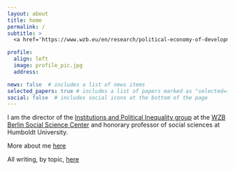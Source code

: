 ```yaml
---
layout: about
title: home
permalink: /
subtitle: > 
  <a href='https://www.wzb.eu/en/research/political-economy-of-development/institutions-and-political-inequality'>WZB Berlin</a> •<a href='https://agnes.hu-berlin.de/lupo/rds;;jsessionid=B2F63EE0AB420046A6BC034C969178EC.angua-new_root?state=verpublish&status=init&vmfile=no&moduleCall=webInfo&publishConfFile=webInfoPerson&publishSubDir=personal&keep=y&purge=y&personal.pid=32460/'>Humboldt University</a>

profile:
  align: left
  image: profile_pic.jpg
  address: 

news: false  # includes a list of news items
selected_papers: true # includes a list of papers marked as "selected={true}"
social: false  # includes social icons at the bottom of the page
---
```




I am the director of the <a href="https://www.wzb.eu/en/research/political-economy-of-development/institutions-and-political-inequality">Institutions and Political Inequality group</a> at the <a href="https://wzb.eu/en">WZB Berlin Social Science Center</a> and honorary professor of social sciences at Humboldt University.

More about me <a href="https://macartan.github.io/about/">here</a>

All writing, by topic, <a href="https://macartan.github.io/writing/by_topic">here</a>
